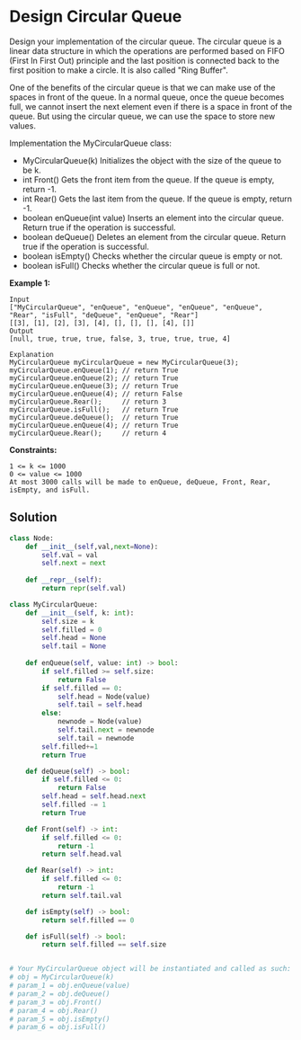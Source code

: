 <h1>Design Circular Queue</h1>

<p>
Design your implementation of the circular queue. The circular queue is a linear data structure in which the operations are performed based on FIFO (First In First Out) principle and the last position is connected back to the first position to make a circle. It is also called "Ring Buffer".

One of the benefits of the circular queue is that we can make use of the spaces in front of the queue. In a normal queue, once the queue becomes full, we cannot insert the next element even if there is a space in front of the queue. But using the circular queue, we can use the space to store new values.

Implementation the MyCircularQueue class:

- MyCircularQueue(k) Initializes the object with the size of the queue to be k.
- int Front() Gets the front item from the queue. If the queue is empty, return -1.
- int Rear() Gets the last item from the queue. If the queue is empty, return -1.
- boolean enQueue(int value) Inserts an element into the circular queue. Return true if the operation is successful.
- boolean deQueue() Deletes an element from the circular queue. Return true if the operation is successful.
- boolean isEmpty() Checks whether the circular queue is empty or not.
- boolean isFull() Checks whether the circular queue is full or not.

</p>

<b>Example 1:</b>

    Input
    ["MyCircularQueue", "enQueue", "enQueue", "enQueue", "enQueue", "Rear", "isFull", "deQueue", "enQueue", "Rear"]
    [[3], [1], [2], [3], [4], [], [], [], [4], []]
    Output
    [null, true, true, true, false, 3, true, true, true, 4]

    Explanation
    MyCircularQueue myCircularQueue = new MyCircularQueue(3);
    myCircularQueue.enQueue(1); // return True
    myCircularQueue.enQueue(2); // return True
    myCircularQueue.enQueue(3); // return True
    myCircularQueue.enQueue(4); // return False
    myCircularQueue.Rear();     // return 3
    myCircularQueue.isFull();   // return True
    myCircularQueue.deQueue();  // return True
    myCircularQueue.enQueue(4); // return True
    myCircularQueue.Rear();     // return 4

 
<b>Constraints:</b>

    1 <= k <= 1000
    0 <= value <= 1000
    At most 3000 calls will be made to enQueue, deQueue, Front, Rear, isEmpty, and isFull.

<h2>Solution</h2>

```python
class Node:
    def __init__(self,val,next=None):
        self.val = val
        self.next = next
        
    def __repr__(self):
        return repr(self.val)

class MyCircularQueue:
    def __init__(self, k: int):
        self.size = k
        self.filled = 0
        self.head = None
        self.tail = None
        
    def enQueue(self, value: int) -> bool:
        if self.filled >= self.size:
            return False
        if self.filled == 0:
            self.head = Node(value)
            self.tail = self.head
        else:
            newnode = Node(value)
            self.tail.next = newnode
            self.tail = newnode
        self.filled+=1
        return True

    def deQueue(self) -> bool:
        if self.filled <= 0:
            return False
        self.head = self.head.next
        self.filled -= 1
        return True

    def Front(self) -> int:
        if self.filled <= 0:
            return -1
        return self.head.val

    def Rear(self) -> int:
        if self.filled <= 0:
            return -1
        return self.tail.val

    def isEmpty(self) -> bool:
        return self.filled == 0

    def isFull(self) -> bool:
        return self.filled == self.size


# Your MyCircularQueue object will be instantiated and called as such:
# obj = MyCircularQueue(k)
# param_1 = obj.enQueue(value)
# param_2 = obj.deQueue()
# param_3 = obj.Front()
# param_4 = obj.Rear()
# param_5 = obj.isEmpty()
# param_6 = obj.isFull()
```
